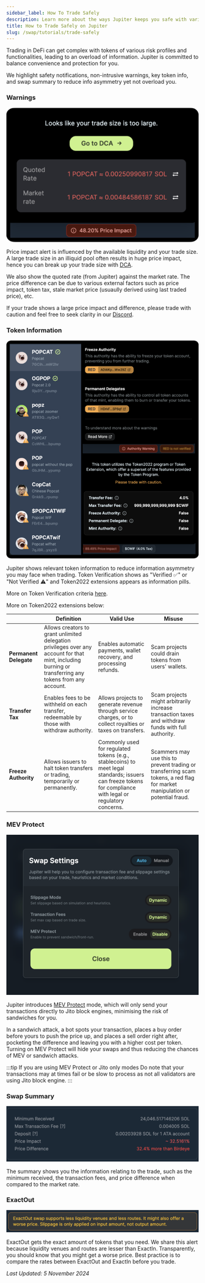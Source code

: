 ```yaml
---
sidebar_label: How To Trade Safely
description: Learn more about the ways Jupiter keeps you safe with various safety warnings and notifications.
title: How to Trade Safely on Jupiter
slug: /swap/tutorials/trade-safely
---
```


Trading in DeFi can get complex with tokens of various risk profiles and functionalities, leading to an overload of information. Jupiter is committed to balance convenience and protection for you. 

We highlight safety notifications, non-intrusive warnings, key token info, and swap summary to reduce info asymmetry yet not overload you.

### Warnings

![warnings](../../1-swap/img/warnings.png)

Price impact alert is influenced by the available liquidity and your trade size. A large trade size in an illiquid pool often results in huge price impact, hence you can break up your trade size with [DCA](https://jup.ag/dca/USDC-SOL). 

We also show the quoted rate (from Jupiter) against the market rate. The price difference can be due to various external factors such as price impact, token tax, stale market price (usuaully derived using last traded price), etc. 

If your trade shows a large price impact and difference, please trade with caution and feel free to seek clarity in our [Discord](https://discord.gg/jup).

### Token Information

![token-info](../../1-swap/img/token-info.png)

Jupiter shows relevant token information to reduce information asymmetry you may face when trading. Token Verification shows as "Verified ✅" or "Not Verified ⚠️" and Token2022 extensions appears as information pills. 

More on Token Verification criteria [here](/guides/12-general/4-get-your-token-on-jupiter.md#how-to-get-your-token-verified). 

More on Token2022 extensions below:

|                    | **Definition**                                                                                                                                        | **Valid Use**                                                                                                                                                                       | **Misuse**                                                                                                                                                   |
|--------------------|-------------------------------------------------------------------------------------------------------------------------------------------------------|--------------------------------------------------------------------------------------------------------------------------------------------------------------------------------------|--------------------------------------------------------------------------------------------------------------------------------------------------------------|
| **Permanent Delegate** | Allows creators to grant unlimited delegation privileges over any account for that mint, including burning or transferring any tokens from any account. | Enables automatic payments, wallet recovery, and processing refunds.                                                                                                               | Scam projects could drain tokens from users' wallets.                                                                                                        |
| **Transfer Tax**       | Enables fees to be withheld on each transfer, redeemable by those with withdraw authority.                                                         | Allows projects to generate revenue through service charges, or to collect royalties or taxes on transfers.                                                                        | Scam projects might arbitrarily increase transaction taxes and withdraw funds with full authority.                                                           |
| **Freeze Authority**   | Allows issuers to halt token transfers or trading, temporarily or permanently.                                                                     | Commonly used for regulated tokens (e.g., stablecoins) to meet legal standards; issuers can freeze tokens for compliance with legal or regulatory concerns.                          | Scammers may use this to prevent trading or transferring scam tokens, a red flag for market manipulation or potential fraud.                                 |



### MEV Protect

![mev-protect](../../1-swap/img/mev-protect.png)

Jupiter introduces [MEV Protect](https://www.jupresear.ch/t/continuing-to-deliver-on-jupiters-best-ux-promise/22230) mode, which will only send your transactions directly to Jito block engines, minimising the risk of sandwiches for you. 

In a sandwich attack, a bot spots your transaction, places a buy order before yours to push the price up, and places a sell order right after, pocketing the difference and leaving you with a higher cost per token. Turning on MEV Protect will hide your swaps and thus reducing the chances of MEV or sandwich attacks.

:::tip If you are using MEV Protect or Jito only modes
Do note that your transactions may at times fail or be slow to process as not all validators are using Jito block engine.
:::

### Swap Summary

![swap-summary](../../1-swap/img/swap-summary.png)

The summary shows you the information relating to the trade, such as the minimum received, the transaction fees, and price difference when compared to the market rate. 

### ExactOut

![exactout](../../1-swap/img/exactout.png)

ExactOut gets the exact amount of tokens that you need. We share this alert because liquidity venues and routes are lesser than ExactIn. Transparently, you should know that you might get a worse price. Best practice is to compare the rates between ExactOut and ExactIn before you trade. 

*Last Updated: 5 November 2024*
